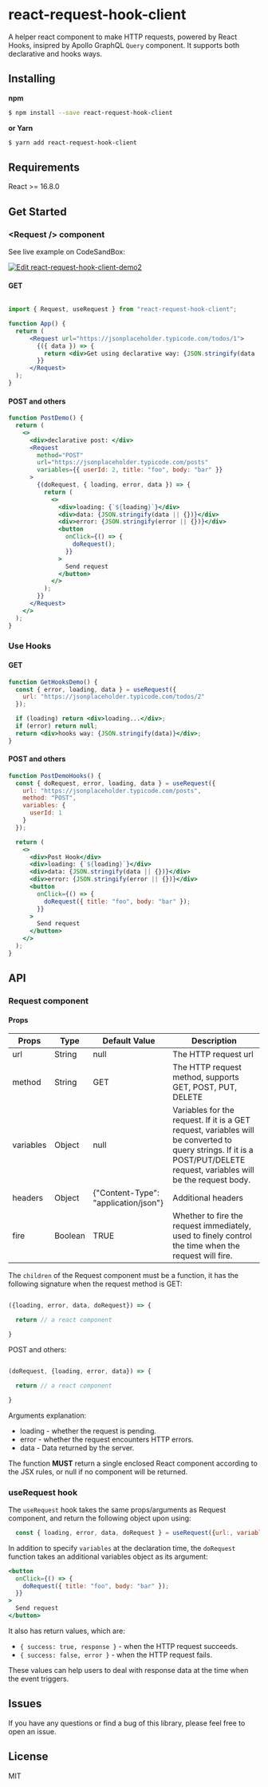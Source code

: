 
# react-request-hook-client

A helper react component to make HTTP requests, powered by React Hooks, insipred by Apollo GraphQL `Query` component. It supports both declarative and hooks ways.

## Installing

**npm**

```bash
$ npm install --save react-request-hook-client
```

**or Yarn**
```bash
$ yarn add react-request-hook-client
```

## Requirements

React >= 16.8.0

## Get Started

### &lt;Request /&gt; component

See live example on CodeSandBox:

[![Edit react-request-hook-client-demo2](https://codesandbox.io/static/img/play-codesandbox.svg)](https://codesandbox.io/s/react-request-hook-client-demo2-oscn2?fontsize=14)

#### GET

```jsx

import { Request, useRequest } from "react-request-hook-client";

function App() {
  return (
      <Request url="https://jsonplaceholder.typicode.com/todos/1">
        {({ data }) => {
          return <div>Get using declarative way: {JSON.stringify(data || {})}</div>;
        }}
      </Request>
  );
}

```

#### POST and others

```jsx
function PostDemo() {
  return (
    <>
      <div>declarative post: </div>
      <Request
        method="POST"
        url="https://jsonplaceholder.typicode.com/posts"
        variables={{ userId: 2, title: "foo", body: "bar" }}
      >
        {(doRequest, { loading, error, data }) => {
          return (
            <>
              <div>loading: {`${loading}`}</div>
              <div>data: {JSON.stringify(data || {})}</div>
              <div>error: {JSON.stringify(error || {})}</div>
              <button
                onClick={() => {
                  doRequest();
                }}
              >
                Send request
              </button>
            </>
          );
        }}
      </Request>
    </>
  );
}
```

### Use Hooks

#### GET

```jsx
function GetHooksDemo() {
  const { error, loading, data } = useRequest({
    url: "https://jsonplaceholder.typicode.com/todos/2"
  });

  if (loading) return <div>loading...</div>;
  if (error) return null;
  return <div>hooks way: {JSON.stringify(data)}</div>;
}

```

#### POST and others

```jsx
function PostDemoHooks() {
  const { doRequest, error, loading, data } = useRequest({
    url: "https://jsonplaceholder.typicode.com/posts",
    method: "POST",
    variables: {
      userId: 1
    }
  });

  return (
    <>
      <div>Post Hook</div>
      <div>loading: {`${loading}`}</div>
      <div>data: {JSON.stringify(data || {})}</div>
      <div>error: {JSON.stringify(error || {})}</div>
      <button
        onClick={() => {
          doRequest({ title: "foo", body: "bar" });
        }}
      >
        Send request
      </button>
    </>
  );
}
```

## API

### Request component

#### Props


| Props     | Type    | Default Value                        | Description                                                                                                                                                              |
|-----------|---------|--------------------------------------|--------------------------------------------------------------------------------------------------------------------------------------------------------------------------|
| url       | String  | null                                 | The HTTP request url                                                                                                                                                     |
| method    | String  | GET                                  | The HTTP request method, supports GET, POST, PUT, DELETE                                                                                                                 |
| variables | Object  | null                                 | Variables for the request. If it is a GET request, variables will be converted to query strings. If it is a POST/PUT/DELETE request, variables will be the request body. |
| headers   | Object  | {"Content-Type": "application/json"} | Additional headers                                                                                                                                                       |
| fire      | Boolean | TRUE                                 | Whether to fire the request immediately, used to finely control the time when the request will fire.                                                                     |


The `children` of the Request component must be a function, it has the following signature when the request method is GET:

```javascript

({loading, error, data, doRequest}) => {

  return // a react component

}
```

POST and others:

```javascript

(doRequest, {loading, error, data}) => {

  return // a react component

}
```

Arguments explanation:

- loading - whether the request is pending.
- error - whether the request encounters HTTP errors.
- data - Data returned by the server.

The function **MUST** return a single enclosed React component according to the JSX rules, or null if no component will be returned.


### useRequest hook

The `useRequest` hook takes the same props/arguments as Request component, and return the following object upon using:

```javascript
  const { loading, error, data, doRequest } = useRequest({url:, variables:, ...})
```

In addition to specify `variables` at the declaration time, the `doRequest` function takes an additional variables object as its argument:

```jsx
<button
  onClick={() => {
    doRequest({ title: "foo", body: "bar" });
  }}
>
  Send request
</button>
```

It also has return values, which are:

- `{ success: true, response }` - when the HTTP request succeeds.
- `{ success: false, error }` - when the HTTP request fails.

These values can help users to deal with response data at the time when the event triggers.

## Issues

If you have any questions or find a bug of this library, please feel free to open an issue.

## License

MIT